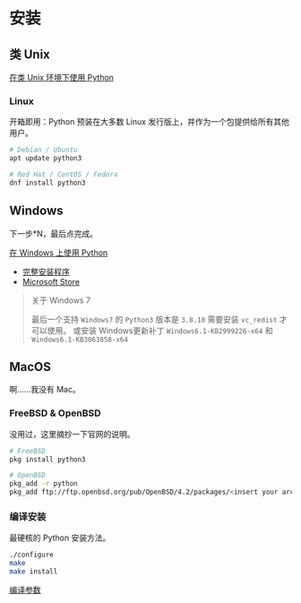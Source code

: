 # 安装

## 类 Unix

[在类 Unix 环境下使用 Python](https://docs.python.org/zh-cn/3.10/using/unix.html)

### Linux

开箱即用：Python 预装在大多数 Linux 发行版上，并作为一个包提供给所有其他用户。

```bash
# Debian / Ubuntu
apt update python3

# Red Hat / CentOS / Fedora
dnf install python3
```

## Windows

下一步*N，最后点完成。

[在 Windows 上使用 Python](https://docs.python.org/zh-cn/3.10/using/windows.html)

-   [完整安装程序](https://www.python.org/downloads/windows/)
-   [Microsoft Store](https://apps.microsoft.com/store/detail/python-310/9PJPW5LDXLZ5)

> 关于 Windows 7
>
> 最后一个支持 `Windows7` 的 `Python3` 版本是 `3.8.10`
> 需要安装 `vc_redist` 才可以使用。
> 或安装 Windows更新补丁 `Windows6.1-KB2999226-x64` 和 `Windows6.1-KB3063858-x64`

## MacOS

啊……我没有 Mac。


### FreeBSD & OpenBSD

没用过，这里摘抄一下官网的说明。

```bash
# FreeBSD
pkg install python3

# OpenBSD
pkg_add -r python
pkg_add ftp://ftp.openbsd.org/pub/OpenBSD/4.2/packages/<insert your architecture here>/python-<version>.tgz
```

### 编译安装

最硬核的 Python 安装方法。

```bash
./configure
make
make install
```

[编译参数](https://docs.python.org/zh-cn/3.10/using/configure.html)
